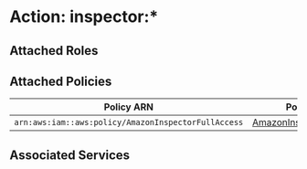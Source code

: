# Action: inspector:*

## Attached Roles

## Attached Policies

| Policy ARN | Policy Name |
|------------|-------------|
| `arn:aws:iam::aws:policy/AmazonInspectorFullAccess` | [AmazonInspectorFullAccess](../policies.md#amazoninspectorfullaccess) |

## Associated Services

